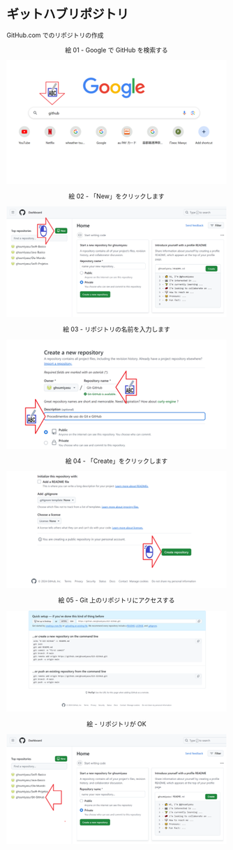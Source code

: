 # ギットハブリポジトリ
GitHub.com でのリポジトリの作成

<div align="center">
絵 01 - Google で GitHub を検索する
</div>

![](Imagens/GitHub-Repositorio-Img01.png)

<div align="center">
絵 02 - 「New」をクリックします
</div>

![](Imagens/GitHub-Repositorio-Img02.png)

<div align="center">
絵 03 - リポジトリの名前を入力します
</div>

![](Imagens/GitHub-Repositorio-Img03.png)

<div align="center">
絵 04 - 「Create」をクリックします
</div>

![](Imagens/GitHub-Repositorio-Img04.png)


<div align="center">
絵 05 - Git 上のリポジトリにアクセスする
</div>

![](Imagens/GitHub-Repositorio-Img05.png)

<div align="center">
絵 - リポジトリが OK
</div>

![](Imagens/GitHub-Repositorio-Img06.png)